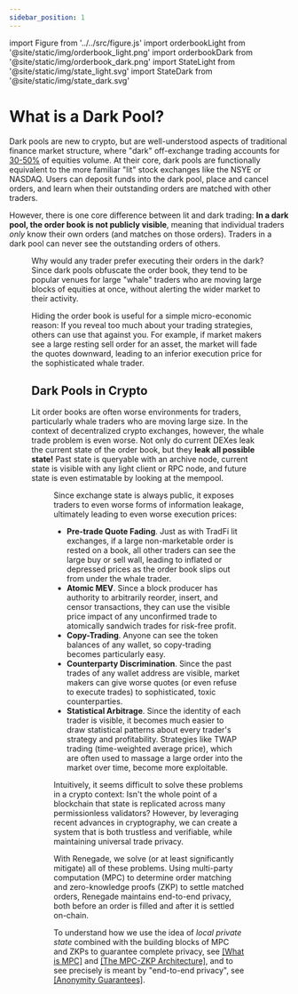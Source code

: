```yaml
---
sidebar_position: 1
---
```


import Figure from '../../src/figure.js'
import orderbookLight from '@site/static/img/orderbook_light.png'
import orderbookDark from '@site/static/img/orderbook_dark.png'
import StateLight from '@site/static/img/state_light.svg'
import StateDark from '@site/static/img/state_dark.svg'

# What is a Dark Pool?

Dark pools are new to crypto, but are well-understood aspects of traditional
finance market structure, where "dark" off-exchange trading accounts for
[30-50%](https://www.cboe.com/us/equities/market_share/) of equities volume.
At their core, dark pools are functionally equivalent to the more familiar
"lit" stock exchanges like the NSYE or NASDAQ. Users can deposit funds into the
dark pool, place and cancel orders, and learn when their outstanding orders are
matched with other traders.

However, there is one core difference between lit and dark trading: **In a dark
pool, the order book is not publicly visible**, meaning that individual traders
*only* know their own orders (and matches on those orders).  Traders in a dark
pool can never see the outstanding orders of others.

<Figure
  LightImage={orderbookLight}
  DarkImage={orderbookDark}
  isSvg={false}
  caption="A lit order book. A dark pool's order book is not publicly visible."
  width="80%"
/>

Why would any trader prefer executing their orders in the dark? Since dark
pools obfuscate the order book, they tend to be popular venues for large
"whale" traders who are moving large blocks of equities at once, without
alerting the wider market to their activity.

Hiding the order book is useful for a simple micro-economic reason: If you
reveal too much about your trading strategies, others can use that against you.
For example, if market makers see a large resting sell order for an asset, the
market will fade the quotes downward, leading to an inferior execution price
for the sophisticated whale trader.

## Dark Pools in Crypto

Lit order books are often worse environments for traders, particularly whale
traders who are moving large size. In the context of decentralized crypto
exchanges, however, the whale trade problem is even worse. Not only do current
DEXes leak the current state of the order book, but they **leak all possible
state!** Past state is queryable with an archive node, current state is visible
with any light client or RPC node, and future state is even estimatable by
looking at the mempool.

<Figure
  LightImage={StateLight}
  DarkImage={StateDark}
  isSvg={true}
  caption="With a blockchain, state is necessarily public."
  width="60%"
/>

Since exchange state is always public, it exposes traders to even worse forms
of information leakage, ultimately leading to even worse execution prices:

- **Pre-trade Quote Fading**. Just as with TradFi lit exchanges, if a large
  non-marketable order is rested on a book, all other traders can see the large
  buy or sell wall, leading to inflated or depressed prices as the order book
  slips out from under the whale trader.
- **Atomic MEV**. Since a block producer has authority to arbitrarily reorder,
  insert, and censor transactions, they can use the visible price impact of any
  unconfirmed trade to atomically sandwich trades for risk-free profit.
- **Copy-Trading**. Anyone can see the token balances of any wallet,
  so copy-trading becomes particularly easy.
- **Counterparty Discrimination**. Since the past trades of any wallet address
  are visible, market makers can give worse quotes (or even refuse to execute
  trades) to sophisticated, toxic counterparties.
- **Statistical Arbitrage**. Since the identity of each trader is visible, it
  becomes much easier to draw statistical patterns about every trader's
  strategy and profitability. Strategies like TWAP trading (time-weighted
  average price), which are often used to massage a large order into the market
  over time, become more exploitable.

Intuitively, it seems difficult to solve these problems in a crypto context:
Isn't the whole point of a blockchain that state is replicated across many
permissionless validators? However, by leveraging recent advances in
cryptography, we can create a system that is both trustless and verifiable,
while maintaining universal trade privacy.

With Renegade, we solve (or at least significantly mitigate) all of these
problems. Using multi-party computation (MPC) to determine order matching and
zero-knowledge proofs (ZKP) to settle matched orders, Renegade maintains
end-to-end privacy, both before an order is filled and after it is settled
on-chain.

To understand how we use the idea of *local private state* combined with the
building blocks of MPC and ZKPs to guarantee complete privacy, see [[What is
MPC]](/basic-concepts/mpc-explainer) and [[The MPC-ZKP
Architecture]](/basic-concepts/mpc-zkp), and to see precisely is meant by
"end-to-end privacy", see [[Anonymity Guarantees]](/basic-concepts/guarantees).
